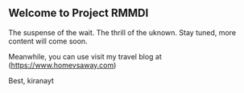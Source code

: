 ## Welcome to Project RMMDI

The suspense of the wait. The thrill of the uknown. Stay tuned, more content will come soon.

Meanwhile, you can use visit my travel blog at (https://www.homevsaway.com)

Best,
kiranayt
